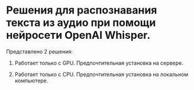 # Решения для распознавания текста из аудио при помощи нейросети OpenAI Whisper.

Представлено 2 решения:

1) Работает только с GPU. Предпочтительная установка на сервере.

2) Работает только с CPU. Предпочтительная установка на локальном компьютере.
